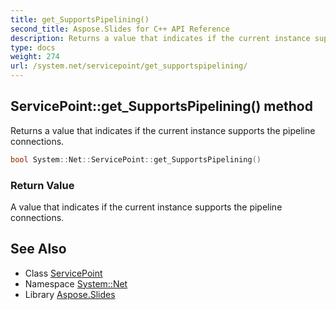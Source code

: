 ```yaml
---
title: get_SupportsPipelining()
second_title: Aspose.Slides for C++ API Reference
description: Returns a value that indicates if the current instance supports the pipeline connections.
type: docs
weight: 274
url: /system.net/servicepoint/get_supportspipelining/
---
```

## ServicePoint::get_SupportsPipelining() method


Returns a value that indicates if the current instance supports the pipeline connections.

```cpp
bool System::Net::ServicePoint::get_SupportsPipelining()
```


### Return Value

A value that indicates if the current instance supports the pipeline connections.

## See Also

* Class [ServicePoint](../)
* Namespace [System::Net](../../)
* Library [Aspose.Slides](../../../)